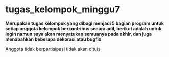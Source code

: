# tugas_kelompok_minggu7

**Merupakan tugas kelompok yang dibagi menjadi 5 bagian program untuk setiap anggota kelompok berkontribus secara adil, berikut adalah untuk login namun saya akan menyatukan semuanya pada akhir, dan juga menabahkan beberapa dekorasi atau bugfix**

Anggota tidak berpartisipasi tidak akan dituis
